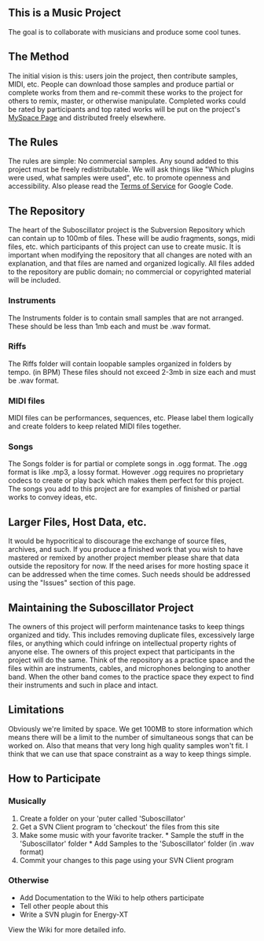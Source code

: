 ## This is a Music Project ##
The goal is to collaborate with musicians and produce some cool tunes.

## The Method ##
The initial vision is this: users join the project, then contribute samples, MIDI, etc. People can download those samples and produce partial or complete works from them and re-commit these works to the project for others to remix, master, or otherwise manipulate. Completed works could be rated by participants and top rated works will be put on the project's [MySpace Page](http://www.myspace.com/suboscillator) and distributed freely elsewhere.

## The Rules ##
The rules are simple: No commercial samples. Any sound added to this project must be freely redistributable. We will ask things like "Which plugins were used, what samples were used", etc. to promote openness and accessibility. Also please read the [Terms of Service](http://code.google.com/tos.html) for Google Code.

## The Repository ##
The heart of the Suboscillator project is the Subversion Repository which can contain up to 100mb of files. These will be audio fragments, songs, midi files, etc. which participants of this project can use to create music. It is important when modifying the repository that all changes are noted with an explanation, and that files are named and organized logically. All files added to the repository are public domain; no commercial or copyrighted material will be included.

### Instruments ###
The Instruments folder is to contain small samples that are not arranged. These should be less than 1mb each and must be .wav format.

### Riffs ###
The Riffs folder will contain loopable samples organized in folders by tempo. (in BPM) These files should not exceed 2-3mb in size each and must be .wav format.

### MIDI files ###
MIDI files can be performances, sequences, etc. Please label them logically and create folders to keep related MIDI files together.

### Songs ###
The Songs folder is for partial or complete songs in .ogg format. The .ogg format is like .mp3, a lossy format. However .ogg requires no proprietary codecs to create or play back which makes them perfect for this project. The songs you add to this project are for examples of finished or partial works to convey ideas, etc.

## Larger Files, Host Data, etc. ##
It would be hypocritical to discourage the exchange of source files, archives, and such. If you produce a finished work that you wish to have mastered or remixed by another project member please share that data outside the repository for now. If the need arises for more hosting space it can be addressed when the time comes. Such needs should be addressed using the "Issues" section of this page.

## Maintaining the Suboscillator Project ##
The owners of this project will perform maintenance tasks to keep things organized and tidy. This includes removing duplicate files, excessively large files, or anything which could infringe on intellectual property rights of anyone else. The owners of this project expect that participants in the project will do the same. Think of the repository as a practice space and the files within are instruments, cables, and microphones belonging to another band. When the other band comes to the practice space they expect to find their instruments and such in place and intact.

## Limitations ##
Obviously we're limited by space. We get 100MB to store information which means there will be a limit to the number of simultaneous songs that can be worked on. Also that means that very long high quality samples won't fit. I think that we can use that space constraint as a way to keep things simple.

## How to Participate ##
### Musically ###
  1. Create a folder on your 'puter called 'Suboscillator'
  1. Get a SVN Client program to 'checkout' the files from this site
  1. Make some music with your favorite tracker.
    * Sample the stuff in the 'Suboscillator' folder
    * Add Samples to the 'Suboscillator' folder (in .wav format)
  1. Commit your changes to this page using your SVN Client program

### Otherwise ###
  * Add Documentation to the Wiki to help others participate
  * Tell other people about this
  * Write a SVN plugin for Energy-XT

View the Wiki for more detailed info.